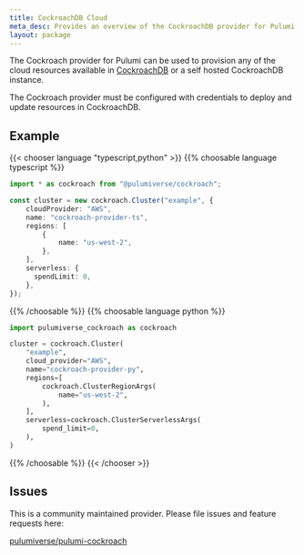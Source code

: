 ```yaml
---
title: CockroachDB Cloud
meta_desc: Provides an overview of the CockroachDB provider for Pulumi.
layout: package
---
```


The Cockroach provider for Pulumi can be used to provision any of the cloud resources available in [CockroachDB](https://www.cockroachlabs.com) or a self hosted CockroachDB instance.

The Cockroach provider must be configured with credentials to deploy and update resources in CockroachDB.

## Example

{{< chooser language "typescript,python" >}}
{{% choosable language typescript %}}

```typescript
import * as cockroach from "@pulumiverse/cockroach";

const cluster = new cockroach.Cluster("example", {
    cloudProvider: "AWS",
    name: "cockroach-provider-ts",
    regions: [
        {
            name: "us-west-2",
        },
    ],
    serverless: {
      spendLimit: 0,
    },
});
```

{{% /choosable %}}
{{% choosable language python %}}

```python
import pulumiverse_cockroach as cockroach

cluster = cockroach.Cluster(
    "example",
    cloud_provider="AWS",
    name="cockroach-provider-py",
    regions=[
        cockroach.ClusterRegionArgs(
            name="us-west-2",
        ),
    ],
    serverless=cockroach.ClusterServerlessArgs(
        spend_limit=0,
    ),
)
```

{{% /choosable %}}
{{< /chooser >}}

## Issues

This is a community maintained provider. Please file issues and feature requests here:

[pulumiverse/pulumi-cockroach](https://github.com/pulumiverse/pulumi-cockroach/issues)
